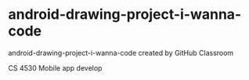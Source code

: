 # android-drawing-project-i-wanna-code
android-drawing-project-i-wanna-code created by GitHub Classroom


CS 4530 Mobile app develop
